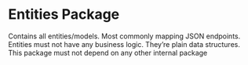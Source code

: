 # Entities Package

Contains all entities/models. Most commonly mapping JSON endpoints. Entities must not have any business logic. They’re plain data structures. This package must not depend on any other internal package
